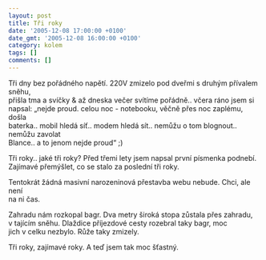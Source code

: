 ```yaml
---
layout: post
title: Tři roky
date: '2005-12-08 17:00:00 +0100'
date_gmt: '2005-12-08 16:00:00 +0100'
category: kolem
tags: []
comments: []
---
```

<p>Tři dny bez pořádného napětí. 220V zmizelo pod dveřmi s druhým přívalem sněhu,<br />
přišla tma a svíčky &amp; až dneska večer svítíme pořádně.. včera ráno jsem si<br />
napsal: &bdquo;nejde proud. celou noc - notebooku, věčně přes noc zaplému, došla<br />
baterka.. mobil hledá síť.. modem hledá sít.. nemůžu o tom blognout.. nemůžu zavolat<br />
Blance.. a to jenom nejde proud&ldquo; ;)</p>
<p>Tři roky.. jaké tři roky? Před třemi lety jsem napsal první písmenka podnebí.<br />
Zajímavé přemýšlet, co se stalo za poslední tři roky.</p>
<p>Tentokrát žádná masivní narozeninová přestavba webu nebude. Chci, ale není<br />
na ni čas.</p>
<p>Zahradu nám rozkopal bagr. Dva metry široká stopa zůstala přes zahradu,<br />
v&nbsp;tajícím sněhu. Dlaždice příjezdové cesty rozebral taky bagr, moc<br />
jich v celku nezbylo. Růže taky zmizely.</p>
<p>Tři roky, zajímavé roky. A teď jsem tak moc šťastný.</p>
